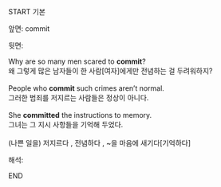 START
기본

앞면:
commit


뒷면:
<div>Why are so many men scared to <strong>commit</strong>? </div><div><div>왜 그렇게 많은 남자들이 한 사람[여자]에게만 전념하는 걸 두려워하지?<br><br><div>People who <strong>commit</strong> such crimes aren’t normal.</div><div><div>그러한 범죄를 저지르는 사람들은 정상이 아니다.</div><div><br><div><div><div>She <b>committed</b> the instructions to memory.</div><div>그녀는 그 지시 사항들을 기억해 두었다.<br><br>(나쁜 일을) 저지르다 , 전념하다 , ~을 마음에 새기다[기억하다]</div></div></div></div></div></div></div>


해석:

END